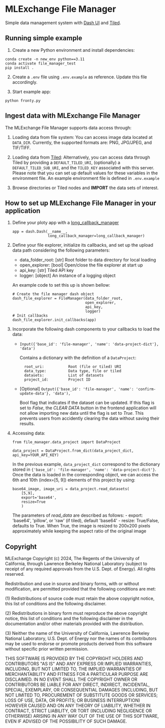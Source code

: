 # MLExchange File Manager

Simple data management system with [Dash UI](https://dash.plotly.com) and [Tiled](https://blueskyproject.io/tiled/).

## Running simple example

1. Create a new Python environment and install dependencies:
```
conda create -n new_env python==3.11
conda activate file_manager_test
pip install .
```

2. Create a `.env` file using `.env.example` as reference. Update this file accordingly.

3. Start example app:
```
python fronty.py
```

## Ingest data with MLExchange File Manager
The MLExchange File Manager supports data access through:

1. Loading data from file system: You can access image data located at ```DATA_DIR```. Currently, the supported formats are: PNG, JPG/JPEG, and TIF/TIFF.

2. Loading data from [Tiled](https://blueskyproject.io/tiled/): Alternatively, you can access data through Tiled by providing a ```DEFAULT_TILED_URI```, (optionally) a ```DEFAULT_TILED_SUB_URI```, and the ```TILED_KEY``` associated with this server. Please note that you can set up default values for these variables in the environment file. An example environment file is defined in ```.env.example```

3. Browse directories or Tiled nodes and **IMPORT** the data sets of interest.

## How to set up MLExchange File Manager in your application

1. Define your ploty app with a [long_callback_manager](https://dash.plotly.com/long-callbacks)
    ```
    app = dash.Dash(__name__,
                    long_callback_manager=long_callback_manager)
    ```

2. Define your file explorer, initialize its callbacks, and set up the upload data path considering the following parameters:

    - data_folder_root:       [str] Root folder to data directory for local loading
    - open_explorer:          [bool] Open/close the file explorer at start up
    - api_key:                [str] Tiled API key
    - logger:                 [object] An instance of a logging object

    An example code to set this up is shown bellow:
    ```
    # Create the file manager dash object
    dash_file_explorer = FileManager(data_folder_root,
                                     open_explorer,
                                     api_key,
                                     logger)
    # Init callbacks
    dash_file_explorer.init_callbacks(app)
    ```

3. Incorporate the following dash components to your callbacks to load the data:

    - ```Input({'base_id': 'file-manager', 'name': 'data-project-dict'}, 'data')```

        Contains a dictionary with the definition of a ```DataProject```:

            root_uri:           Root (file or tiled) URI
            data_type:          Data type, file or tiled
            datasets:           List of datasets
            project_id:         Project ID

    - [Optional] ```Output({'base_id': 'file-manager', 'name': 'confirm-update-data'}, 'data'),```

        Bool flag that indicates if the dataset can be updated. If this flag is set to *False*, the *CLEAR DATA* button in the frontend application will not allow importing new data until the flag is set to *True*. This prevents users from accidently clearing the data without saving their results.

4. Accessing data:

    ```
    from file_manager.data_project import DataProject

    data_project = DataProject.from_dict(data_project_dict, api_key=YOUR_API_KEY)
    ```

    In the previous example, ```data_project_dict``` correspond to the dictionary stored in ```{'base_id': 'file-manager', 'name': 'data-project-dict'}```. Once the data is loaded in the corresponding object, we can access the 6th and 10th (index=[5, 9]) elements of this project by using:

    ```
    base64_image, image_uri = data_project.read_datasets(
        [5,9],
        export='base64',
        resize=True
        )
    ```

    The parameters of *read_data* are described as follows:
        - export: 'base64', 'pillow', or 'raw' (if tiled), default 'base64'
        - resize: True/False, defaults to True. When True, the image is resized to 200x200 pixels approximately while keeping the aspect ratio of the original image

## Copyright

MLExchange Copyright (c) 2024, The Regents of the University of California, through Lawrence Berkeley National Laboratory (subject to receipt of any required approvals from the U.S. Dept. of Energy). All rights reserved.

Redistribution and use in source and binary forms, with or without modification, are permitted provided that the following conditions are met:

(1) Redistributions of source code must retain the above copyright notice, this list of conditions and the following disclaimer.

(2) Redistributions in binary form must reproduce the above copyright notice, this list of conditions and the following disclaimer in the documentation and/or other materials provided with the distribution.

(3) Neither the name of the University of California, Lawrence Berkeley National Laboratory, U.S. Dept. of Energy nor the names of its contributors may be used to endorse or promote products derived from this software without specific prior written permission.

THIS SOFTWARE IS PROVIDED BY THE COPYRIGHT HOLDERS AND CONTRIBUTORS "AS IS" AND ANY EXPRESS OR IMPLIED WARRANTIES, INCLUDING, BUT NOT LIMITED TO, THE IMPLIED WARRANTIES OF MERCHANTABILITY AND FITNESS FOR A PARTICULAR PURPOSE ARE DISCLAIMED. IN NO EVENT SHALL THE COPYRIGHT OWNER OR CONTRIBUTORS BE LIABLE FOR ANY DIRECT, INDIRECT, INCIDENTAL, SPECIAL, EXEMPLARY, OR CONSEQUENTIAL DAMAGES (INCLUDING, BUT NOT LIMITED TO, PROCUREMENT OF SUBSTITUTE GOODS OR SERVICES; LOSS OF USE, DATA, OR PROFITS; OR BUSINESS INTERRUPTION) HOWEVER CAUSED AND ON ANY THEORY OF LIABILITY, WHETHER IN CONTRACT, STRICT LIABILITY, OR TORT (INCLUDING NEGLIGENCE OR OTHERWISE) ARISING IN ANY WAY OUT OF THE USE OF THIS SOFTWARE, EVEN IF ADVISED OF THE POSSIBILITY OF SUCH DAMAGE.
